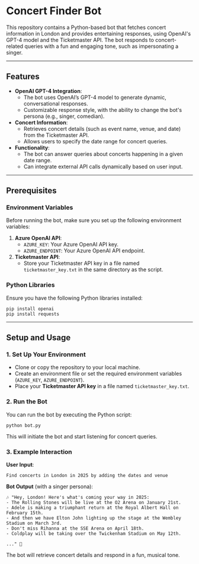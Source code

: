 # Concert Finder Bot

This repository contains a Python-based bot that fetches concert information in London and provides entertaining responses, using OpenAI's GPT-4 model and the Ticketmaster API. The bot responds to concert-related queries with a fun and engaging tone, such as impersonating a singer.

------

## Features

- **OpenAI GPT-4 Integration**:
  - The bot uses OpenAI’s GPT-4 model to generate dynamic, conversational responses.
  - Customizable response style, with the ability to change the bot's persona (e.g., singer, comedian).
- **Concert Information**:
  - Retrieves concert details (such as event name, venue, and date) from the Ticketmaster API.
  - Allows users to specify the date range for concert queries.
- **Functionality**:
  - The bot can answer queries about concerts happening in a given date range.
  - Can integrate external API calls dynamically based on user input.

------

## Prerequisites

### Environment Variables

Before running the bot, make sure you set up the following environment variables:

1. **Azure OpenAI API**:
   - `AZURE_KEY`: Your Azure OpenAI API key.
   - `AZURE_ENDPOINT`: Your Azure OpenAI API endpoint.
2. **Ticketmaster API**:
   - Store your Ticketmaster API key in a file named `ticketmaster_key.txt` in the same directory as the script.

### Python Libraries

Ensure you have the following Python libraries installed:

```
pip install openai
pip install requests
```

------

## Setup and Usage

### 1. Set Up Your Environment

- Clone or copy the repository to your local machine.
- Create an environment file or set the required environment variables (`AZURE_KEY`, `AZURE_ENDPOINT`).
- Place your **Ticketmaster API key** in a file named `ticketmaster_key.txt`.

### 2. Run the Bot

You can run the bot by executing the Python script:

```
python bot.py
```

This will initiate the bot and start listening for concert queries.

### 3. Example Interaction

**User Input**:

```
Find concerts in London in 2025 by adding the dates and venue
```

**Bot Output** (with a singer persona):

```
🎶 "Hey, London! Here's what's coming your way in 2025:
- The Rolling Stones will be live at the O2 Arena on January 21st.
- Adele is making a triumphant return at the Royal Albert Hall on February 15th.
- And then we have Elton John lighting up the stage at the Wembley Stadium on March 3rd.
- Don't miss Rihanna at the SSE Arena on April 18th.
- Coldplay will be taking over the Twickenham Stadium on May 12th.

..." 🎤
```

The bot will retrieve concert details and respond in a fun, musical tone.